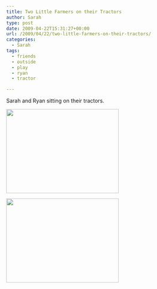 ```yaml
---
title: Two Little Farmers on their Tractors
author: Sarah
type: post
date: 2009-04-22T15:31:27+00:00
url: /2009/04/22/two-little-farmers-on-their-tractors/
categories:
  - Sarah
tags:
  - friends
  - outside
  - play
  - ryan
  - tractor

---
```

Sarah and Ryan sitting on their tractors.

[<img src="http://www.sarah-blevins.com/wp-content/uploads/2009/04/l-1600-1200-2b3a0185-6cfb-43ea-9b84-f168ead2b3e8.jpeg" alt="" width="300" height="225" class="alignnone size-full wp-image-364" />][1]

[<img src="http://www.sarah-blevins.com/wp-content/uploads/2009/04/l-1600-1200-224cf550-0d12-45a1-a285-d609ced173a1.jpeg" alt="" width="300" height="225" class="alignnone size-full wp-image-364" />][2]

 [1]: http://www.sarah-blevins.com/wp-content/uploads/2009/04/l-1600-1200-2b3a0185-6cfb-43ea-9b84-f168ead2b3e8.jpeg
 [2]: http://www.sarah-blevins.com/wp-content/uploads/2009/04/l-1600-1200-224cf550-0d12-45a1-a285-d609ced173a1.jpeg